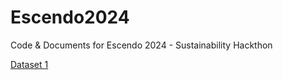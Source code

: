 # Escendo2024
Code &amp; Documents for Escendo 2024 - Sustainability Hackthon

[Dataset 1](https://archive.ics.uci.edu/dataset/162/forest+fires)

